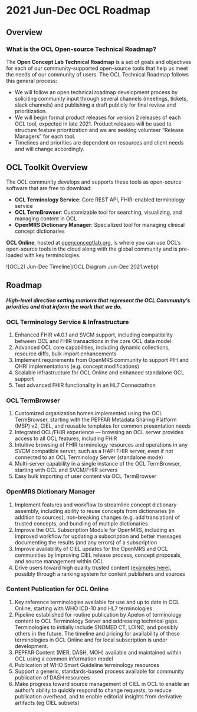 # 2021 Jun-Dec OCL Roadmap

## Overview
### What is the OCL Open-source Technical Roadmap?
The **Open Concept Lab Technical Roadmap** is a set of goals and objectives for each of our community-supported open-source tools that help us meet the needs of our community of users. The OCL Technical Roadmap follows this general process:

- We will follow an open technical roadmap development process by soliciting community input through several channels (meetings, tickets, slack channels) and publishing a draft publicly for final review and prioritization.
- We will begin formal product releases for version 2 releases of each OCL tool, expected in late 2021. Product releases will be used to structure feature prioritization and we are seeking volunteer “Release Managers” for each tool.
- Timelines and priorities are dependent on resources and client needs and will change accordingly.

## OCL Toolkit Overview
The OCL community develops and supports these tools as open-source software that are free to download:
- **OCL Terminology Service**: Core REST API, FHIR-enabled terminology service
- **OCL TermBrowser**: Customizable tool for searching, visualizing, and managing content in OCL
- **OpenMRS Dictionary Manager**: Specialized tool for managing clinical concept dictionaries

**OCL Online**, hosted at [openconceptlab.org](https://openconceptlab.org/), is where you can use OCL’s open-source tools in the cloud along with the global community and is pre-loaded with key terminologies.

![OCL21 Jun-Dec Timeline](OCL Diagram Jun-Dec 2021.webp)

## Roadmap
#### _High-level direction setting markers that represent the OCL Community’s priorities and that inform the work that we do._

### OCL Terminology Service & Infrastructure
1. Enhanced FHIR v4.0.1 and SVCM support, including compatibility between OCL and FHIR transactions in the core OCL data model
1. Advanced OCL core capabilities, including dynamic collections, resource diffs, bulk import enhancements
1. Implement requirements from OpenMRS community to support PIH and OHRI implementations (e.g. concept modifications)
1. Scalable infrastructure for OCL Online and enhanced standalone OCL support
1. Test advanced FHIR functionality in an HL7 Connectathon

### OCL TermBrowser
1. Customized organization homes implemented using the OCL TermBrowser, starting with the PEPFAR Metadata Sharing Platform (MSP) v2, CIEL, and reusable templates for common presentation needs
1. Integrated OCL/FHIR experience — browsing an OCL server provides access to all OCL features, including FHIR
1. Intuitive browsing of FHIR terminology resources and operations in any SVCM compatible server, such as a HAPI FHIR server, even if not connected to an OCL Terminology Server (standalone mode)
1. Multi-server capability in a single instance of the OCL TermBrowser, starting with OCL and SVCM/FHIR servers
1. Easy bulk importing of user content via OCL TermBrowser

### OpenMRS Dictionary Manager
1. Implement features and workflow to streamline concept dictionary assembly, including ability to reuse concepts from dictionaries (in addition to sources), non-breaking changes (e.g. add translation) of trusted concepts, and bundling of multiple dictionaries
1. Improve the OCL Subscription Module for OpenMRS, including an improved workflow for updating a subscription and better messages documenting the results (and any errors) of a subscription
1. Improve availability of CIEL updates for the OpenMRS and OCL communities by improving CIEL release process, concept proposals, and source management within OCL
1. Drive users toward high quality trusted content ([examples here](https://docs.google.com/document/d/1T6iK3c-DC4mJFpFa7ngRavtCWcVbYcc8ivZlJgqb1GY/edit#)), possibly through a ranking system for content publishers and sources


### Content Publication for OCL Online
1. Key reference terminologies available for use and up to date in OCL Online, starting with WHO ICD-10 and HL7 terminologies
1. Pipeline established for routine publication by Apelon of terminology content to OCL Terminology Server and addressing technical gaps. Terminologies to initially include SNOMED CT, LOINC, and possibly others in the future. The timeline and pricing for availability of these terminologies in OCL Online and for local subscription is under development.
1. PEPFAR Content (MER, DASH, MOH) available and maintained within OCL using a common information model
1. Publication of WHO Smart Guideline terminology resources
1. Support a generic, standards-based process available for community publication of DASH resources
1. Make progress toward source management of CIEL in OCL to enable an author’s ability to quickly respond to change requests, to reduce publication overhead, and to enable editorial insights from derivative artifacts (eg CIEL subsets)
